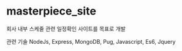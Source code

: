 # masterpiece_site
회사 내부 스케줄 관련 일정확인 사이트를 목표로 개발 

관련 기술 
NodeJs, Express, MongoDB, Pug, Javascript, Es6, Jquery
